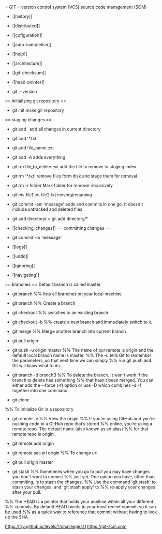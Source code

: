 = GIT =
version control system (VCS)
source code management (SCM)

* [[history]]
* [[distributed]]
* [[cofiguration]]
* [[auto-completion]]
* [[help]]
* [[architecture]]
* [[git-checksum]]
* [[head-pointer]]

* git --version

== initializing git repository ==
* git init
make git repository


== staging changes ==
* git add .
add all changes in current directory
* git add '*.txt'
* git add file_name.ext
* git add -A
adds everything
* git rm file_to_delete.ext
add the file to remove to staging index
* git rm '*.txt'
remove files form disk and stage them for removal
* git rm -r folder
Mark folder for removal recursively
* git mv file1.txt file2.txt
moving/renaming
* git commit -am 'message'
adds and commits in one go. It doesn't include untracked and deleted files.
* git add directory/ = git add directory/*


* [[checking_changes]]
== committing changes ==
* git commit -m 'message'

* [[logs]]
* [[undo]]
* [[ignoring]]
* [[navigating]]



== branches ==
Default branch is called master.
* git branch
%% lists all branches on your local machine

* git branch <name>
%% Create a branch

* git checkout <name>
%% switches to an existing branch

* git checkout -b <name>
%% create a new branch and immediately switch to it.

* git merge <branch>
%% Merge another branch into current branch

* git pull origin <branch>
* git push -u origin master
%% The name of our remote is origin and the default local branch name is master.
%% The -u tells Git to remember the parameters, so that next time we can simply
%% run git push and Git will know what to do.
* git branch -d branchB
%% To delete the branch. It won't work if the branch to delete has something
%% that hasn't been merged. You can either add the --force (-f) option or use -D which combines -d -f together into one command.



* git clone <url>

%% To initialize Git in a repository

* git remote -v
%% View the origin
%% If you’re using GitHub and you’re pushing code to a GitHub repo that’s stored
%% online, you’re using a remote repo. The default name (also known as an alias)
%% for that remote repo is origin.

* git remote add origin <URL>


* git remote set-url origin <newurl>
%% To change url


* git pull origin master

* git stash
%% Sometimes when you go to pull you may have changes you don't want to commit
%% just yet. One option you have, other than commiting, is to stash the changes.
%% Use the command 'git stash' to stash your changes, and 'git stash apply' to
%% re-apply your changes after your pull.

%% The HEAD is a pointer that holds your position within all your different
%% commits. By default HEAD points to your most recent commit, so it can be used
%% as a quick way to reference that commit without having to look up the SHA.










https://try.github.io/levels/1/challenges/1
https://git-scm.com
